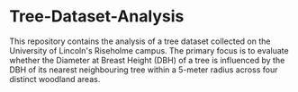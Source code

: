 # Tree-Dataset-Analysis
This repository contains the analysis of a tree dataset collected on the University of Lincoln's Riseholme campus. The primary focus is to evaluate whether the Diameter at Breast Height (DBH) of a tree is influenced by the DBH of its nearest neighbouring tree within a 5-meter radius across four distinct woodland areas.
